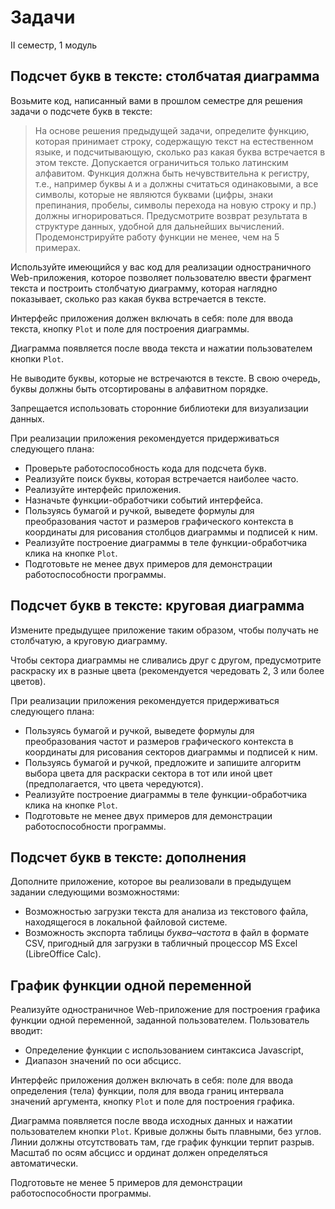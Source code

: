 # Задачи

II семестр, 1 модуль

## Подсчет букв в тексте: столбчатая диаграмма

Возьмите код, написанный вами в прошлом семестре для решения задачи о подсчете букв в тексте:

> На основе решения предыдущей задачи, определите функцию, которая принимает строку,  содержащую текст на естественном языке, и подсчитывающую, сколько раз какая буква встречается в этом тексте. Допускается ограничиться только латинским алфавитом. Функция должна быть нечувствительна к регистру, т.е., например буквы `А` и `a` должны считаться одинаковыми, а все символы, которые не являются буквами (цифры, знаки препинания, пробелы, символы перехода на новую строку и пр.) должны игнорироваться. Предусмотрите возврат результата в структуре данных, удобной для дальнейших вычислений. Продемонстрируйте работу функции не менее, чем на 5 примерах.

Используйте имеющийся у вас код для реализации одностраничного Web-приложения, которое позволяет пользователю ввести фрагмент текста и построить столбчатую диаграмму, которая наглядно показывает, сколько раз какая буква встречается в тексте.

Интерфейс приложения должен включать в себя: поле для ввода текста, кнопку `Plot` и поле для построения диаграммы.

Диаграмма появляется после ввода текста и нажатии пользователем кнопки `Plot`.

Не выводите буквы, которые не встречаются в тексте. В свою очередь, буквы должны быть отсортированы в алфавитном порядке.

Запрещается использовать сторонние библиотеки для визуализации данных.

При реализации приложения рекомендуется придерживаться следующего плана:

* Проверьте работоспособность кода для подсчета букв.
* Реализуйте поиск буквы, которая встречается наиболее часто.
* Реализуйте интерфейс приложения.
* Назначьте функции-обработчики событий интерфейса.
* Пользуясь бумагой и ручкой, выведете формулы для преобразования частот и размеров графического контекста в координаты для рисования столбцов диаграммы и подписей к ним.
* Реализуйте построение диаграммы в теле функции-обработчика клика на кнопке `Plot`.
* Подготовьте не менее двух примеров для демонстрации работоспособности программы.

## Подсчет букв в тексте: круговая диаграмма

Измените предыдущее приложение таким образом, чтобы получать не столбчатую, а круговую диаграмму.

Чтобы сектора диаграммы не сливались друг с другом, предусмотрите раскраску их в разные цвета (рекомендуется чередовать 2, 3 или более цветов).

При реализации приложения рекомендуется придерживаться следующего плана:

* Пользуясь бумагой и ручкой, выведете формулы для преобразования частот и размеров графического контекста в координаты для рисования секторов диаграммы и подписей к ним.
* Пользуясь бумагой и ручкой, предложите и запишите алгоритм выбора цвета для раскраски сектора в тот или иной цвет (предполагается, что цвета чередуются).
* Реализуйте построение диаграммы в теле функции-обработчика клика на кнопке `Plot`.
* Подготовьте не менее двух примеров для демонстрации работоспособности программы.

## Подсчет букв в тексте: дополнения

Дополните приложение, которое вы реализовали в предыдущем задании следующими возможностями:

* Возможностью загрузки текста для анализа из текстового файла, находящегося в локальной файловой системе.
* Возможность экспорта таблицы *буква&ndash;частота* в файл в формате CSV, пригодный для загрузки в табличный процессор MS Excel (LibreOffice Calc).

## График функции одной переменной

Реализуйте одностраничное Web-приложение для построения графика функции одной переменной, заданной пользователем. Пользователь вводит:

* Определение функции с использованием синтаксиса Javascript,
* Диапазон значений по оси абсцисс.

Интерфейс приложения должен включать в себя: поле для ввода определения (тела) функции, поля для ввода границ интервала значений аргумента, кнопку `Plot` и поле для построения графика.

Диаграмма появляется после ввода исходных данных и нажатии пользователем кнопки `Plot`. Кривые должны быть плавными, без углов. Линии должны отсутствовать там, где график функции терпит разрыв. Масштаб по осям абсцисс и ординат должен определяться автоматически.

Подготовьте не менее 5 примеров для демонстрации работоспособности программы.

